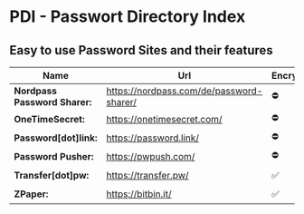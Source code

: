 # PDI - Passwort Directory Index
## Easy to use Password Sites and their features

| Name | Url | Encryption | Burn | API | Password | Upload |
|-----|---|---|---|---|---|---|
| **Nordpass Password Sharer:** | https://nordpass.com/de/password-sharer/ | ⛔ | ✅ | ⛔ | ⛔ | ⛔ | ⛔ |
| **OneTimeSecret:** | https://onetimesecret.com/ | ⛔ | ✅ | ⛔ | ⛔ | ✅ | ⛔ |
| **Password[dot]link:** | https://password.link/ | ⛔ | ✅ | ✅ | ⛔ | ⛔ | ⛔ |
| **Password Pusher:** | https://pwpush.com/ | ⛔ | ✅ | ✅ | ⛔ | ⛔ | ✅ |
| **Transfer[dot]pw:** | https://transfer.pw/ | ✅ | ✅ | ⛔ | ⛔ | ⛔ | ⛔ |
| **ZPaper:** | https://bitbin.it/ | ✅ | ✅ | ⛔ | ⛔ | ⛔ | ⛔ |